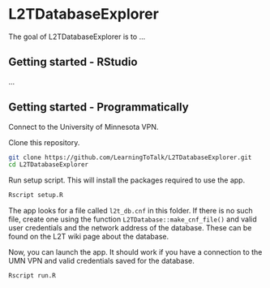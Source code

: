 
<!-- README.md is generated from README.Rmd. Please edit that file -->
L2TDatabaseExplorer
===================

The goal of L2TDatabaseExplorer is to ...

Getting started - RStudio
-------------------------

...

Getting started - Programmatically
----------------------------------

Connect to the University of Minnesota VPN.

Clone this repository.

``` bash
git clone https://github.com/LearningToTalk/L2TDatabaseExplorer.git
cd L2TDatabaseExplorer
```

Run setup script. This will install the packages required to use the app.

``` bash
Rscript setup.R
```

The app looks for a file called `l2t_db.cnf` in this folder. If there is no such file, create one using the function `L2TDatabase::make_cnf_file()` and valid user credentials and the network address of the database. These can be found on the L2T wiki page about the database.

Now, you can launch the app. It should work if you have a connection to the UMN VPN and valid credentials saved for the database.

``` bash
Rscript run.R
```
